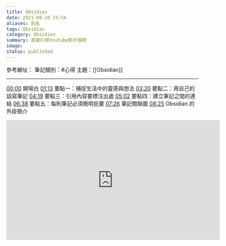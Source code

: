 ```yaml
---
title: Obsidian
date: 2021-09-16 15:54
aliases: 別名 
tags: Obsidian
category: Obsidian
summary: 直接引用Youtube影片說明
image: 
status: published
---
```


參考網址：
筆記類別：#心得
主題：[[Obsidian]]

---


[00:00](https://www.youtube.com/watch?v=Egj_DdGUIDI&list=RDCMUCdEpz2A4DzV__4C1x2quKLw&index=1&t=0s) 開場白 
[01:13](https://www.youtube.com/watch?v=Egj_DdGUIDI&list=RDCMUCdEpz2A4DzV__4C1x2quKLw&index=1&t=73s) 要點一：捕捉生活中的靈感與想法 
[03:20](https://www.youtube.com/watch?v=Egj_DdGUIDI&list=RDCMUCdEpz2A4DzV__4C1x2quKLw&index=1&t=200s) 要點二：用自己的話寫筆記 
[04:19](https://www.youtube.com/watch?v=Egj_DdGUIDI&list=RDCMUCdEpz2A4DzV__4C1x2quKLw&index=1&t=259s) 要點三：引用內容要標注出處 
[05:02](https://www.youtube.com/watch?v=Egj_DdGUIDI&list=RDCMUCdEpz2A4DzV__4C1x2quKLw&index=1&t=302s) 要點四：建立筆記之間的連結 
[06:38](https://www.youtube.com/watch?v=Egj_DdGUIDI&list=RDCMUCdEpz2A4DzV__4C1x2quKLw&index=1&t=398s) 要點五：每則筆記必須簡明扼要 
[07:26](https://www.youtube.com/watch?v=Egj_DdGUIDI&list=RDCMUCdEpz2A4DzV__4C1x2quKLw&index=1&t=446s) 筆記關聯圖 
[08:25](https://www.youtube.com/watch?v=Egj_DdGUIDI&list=RDCMUCdEpz2A4DzV__4C1x2quKLw&index=1&t=505s) Obsidian 的外掛簡介

<iframe width="560" height="315" src="https://www.youtube.com/embed/Egj_DdGUIDI" title="YouTube video player" frameborder="0" allow="accelerometer; autoplay; clipboard-write; encrypted-media; gyroscope; picture-in-picture" allowfullscreen></iframe>